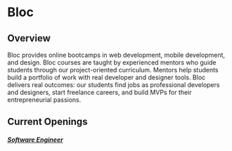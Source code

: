 # Bloc

## Overview
Bloc provides online bootcamps in web development, mobile development, and design. Bloc courses are taught by experienced mentors who guide students through our project-oriented curriculum. Mentors help students build a portfolio of work with real developer and designer tools. Bloc delivers real outcomes: our students find jobs as professional developers and designers, start freelance careers, and build MVPs for their entrepreneurial passions.

## Current Openings
##### [Software Engineer](https://github.com/the31337/jobs/blob/master/bloc/software-engineer-agnostic-ruby-on-rails.md)
